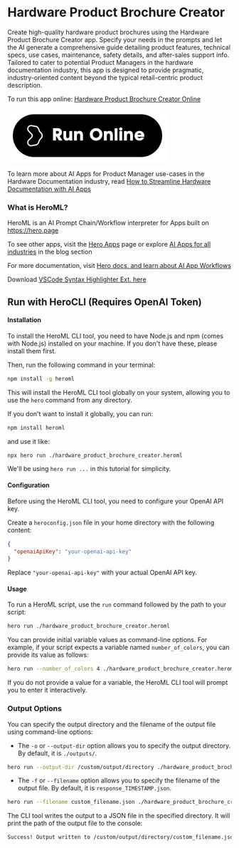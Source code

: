 # Hardware Product Brochure Creator

Create high-quality hardware product brochures using the Hardware Product Brochure Creator app. Specify your needs in the prompts and let the AI generate a comprehensive guide detailing product features, technical specs, use cases, maintenance, safety details, and after-sales support info. Tailored to cater to potential Product Managers in the hardware documentation industry, this app is designed to provide pragmatic, industry-oriented content beyond the typical retail-centric product description.

To run this app online: [Hardware Product Brochure Creator Online](https://hero.page/app/hardware-product-brochure-creator-ai-generated-hardware-product-guides/rzR34qxFcYmIK8KKYzWc)

[![Run Hardware Product Brochure Creator Online](/assets/run.svg)](https://hero.page/app/hardware-product-brochure-creator-ai-generated-hardware-product-guides/rzR34qxFcYmIK8KKYzWc)

To learn more about AI Apps for Product Manager use-cases in the Hardware Documentation industry, read [How to Streamline Hardware Documentation with AI Apps](https://hero.page/blog/ai/hardware-documentation/how-to-streamline-hardware-documentation-with-ai-apps/170935)

### What is HeroML?
HeroML is an AI Prompt Chain/Workflow interpreter for Apps built on https://hero.page 

To see other apps, visit the [Hero Apps](https://hero.page/apps) page or explore [AI Apps for all industries](https://hero.page/blog) in the blog section

For more documentation, visit [Hero docs, and learn about AI App Workflows](https://hero.page/tutorials/introduction-to-heroml)

Download [VSCode Syntax Highlighter Ext. here](https://marketplace.visualstudio.com/items?itemName=hero-page.heroml)

## Run with HeroCLI (Requires OpenAI Token)

#### Installation

To install the HeroML CLI tool, you need to have Node.js and npm (comes with Node.js) installed on your machine. If you don't have these, please install them first. 

Then, run the following command in your terminal:

```bash
npm install -g heroml
```

This will install the HeroML CLI tool globally on your system, allowing you to use the `hero` command from any directory.

If you don't want to install it globally, you can run:

```bash
npm install heroml
```

and use it like:

```bash
npx hero run ./hardware_product_brochure_creator.heroml
```

We'll be using `hero run ...` in this tutorial for simplicity.

#### Configuration

Before using the HeroML CLI tool, you need to configure your OpenAI API key. 

Create a `heroconfig.json` file in your home directory with the following content:

```json
{
  "openaiApiKey": "your-openai-api-key"
}
```

Replace `"your-openai-api-key"` with your actual OpenAI API key.

#### Usage

To run a HeroML script, use the `run` command followed by the path to your script:

```bash
hero run ./hardware_product_brochure_creator.heroml
```

You can provide initial variable values as command-line options. For example, if your script expects a variable named `number_of_colors`, you can provide its value as follows:

```bash
hero run --number_of_colors 4 ./hardware_product_brochure_creator.heroml
```

If you do not provide a value for a variable, the HeroML CLI tool will prompt you to enter it interactively.

### Output Options

You can specify the output directory and the filename of the output file using command-line options:

- The `-o` or `--output-dir` option allows you to specify the output directory. By default, it is `./outputs/`.

```bash
hero run --output-dir /custom/output/directory ./hardware_product_brochure_creator.heroml
```

- The `-f` or `--filename` option allows you to specify the filename of the output file. By default, it is `response_TIMESTAMP.json`.

```bash
hero run --filename custom_filename.json ./hardware_product_brochure_creator.heroml
```

The CLI tool writes the output to a JSON file in the specified directory. It will print the path of the output file to the console:

```bash
Success! Output written to /custom/output/directory/custom_filename.json
```

